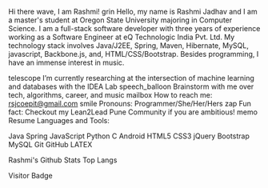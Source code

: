 Hi there wave, I am Rashmi! grin
Hello, my name is Rashmi Jadhav and I am a master's student at Oregon State University majoring in Computer Science. I am a full-stack software developer with three years of experience working as a Software Engineer at eQ Technologic India Pvt. Ltd. My technology stack involves Java/J2EE, Spring, Maven, Hibernate, MySQL, javascript, Backbone.js, and, HTML/CSS/Bootstrap. Besides programming, I have an immense interest in music.

telescope I’m currently researching at the intersection of machine learning and databases with the IDEA Lab
speech_balloon Brainstorm with me over tech, algorithms, career, and music
mailbox How to reach me: rsjcoepit@gmail.com
smile Pronouns: Programmer/She/Her/Hers
zap Fun fact: Checkout my Lean2Lead Pune Community if you are ambitious!
memo Resume
Languages and Tools:

Java   Spring   JavaScript   Python   C   Android   HTML5   CSS3   jQuery   Bootstrap   MySQL   Git   GitHub   LATEX  

Rashmi's Github Stats Top Langs

Visitor Badge
